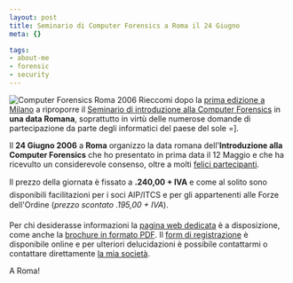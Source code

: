 ```yaml
--- 
layout: post
title: Seminario di Computer Forensics a Roma il 24 Giugno
meta: {}

tags: 
- about-me
- forensic
- security
---
```

![Computer Forensics Roma 2006](/download/20060525_forensics.jpg)
Rieccomi dopo la [prima edizione a Milano](http://www.lastknight.com/2006/03/21/milano-12-maggio-seminario-di-introduzione-alla-computer-forensics/) a riproporre il  [Seminario di introduzione alla Computer Forensics](http://www.lkproject.com/0624_seminario_forensics.htm) in **una data Romana**, soprattutto in virtù delle numerose domande di partecipazione da parte degli informatici del paese del sole =]. 

Il **24 Giugno 2006** a **Roma** organizzo la data romana dell'**Introduzione alla Computer Forensics** che ho presentato in prima data il 12 Maggio e che ha ricevulto un considerevole consenso, oltre a molti [felici partecipanti](http://www.lastknight.com/2006/05/16/post-evento-corso-di-forensics-del-12-maggio/).  

Il prezzo della giornata è fissato a **.240,00 + IVA** e come al solito sono disponibili facilitazioni per i soci AIP/ITCS e per gli appartenenti alle Forze dell'Ordine (*prezzo scontato .195,00 + IVA*).  

Per chi desiderasse informazioni la [pagina web dedicata](http://www.lkproject.com/0624_seminario_forensics.htm) è a disposizione, come anche la [brochure in formato PDF](http://www.lkproject.com/download/0624_Forensic.Pdf). Il [form di registrazione](http://www.lkproject.com/iscrizione_seminario_forensics.html) è disponibile online e per ulteriori delucidazioni è possibile contattarmi o contattare direttamente [la mia società](http://www.lkproject.com/contatti.asp).  

A Roma! 
